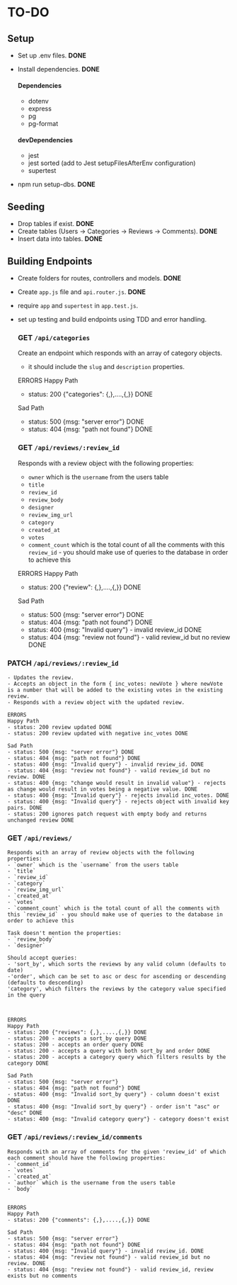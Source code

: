 # TO-DO

## Setup
- Set up .env files. **DONE**
- Install dependencies. **DONE**

    #### Dependencies
    - dotenv
    - express
    - pg
    - pg-format

    #### devDependencies
    - jest
    - jest sorted (add to Jest setupFilesAfterEnv configuration)
    - supertest


- npm run setup-dbs. **DONE**

## Seeding
- Drop tables if exist. **DONE**
- Create tables (Users -> Categories -> Reviews -> Comments). **DONE**
- Insert data into tables. **DONE**

## Building Endpoints
- Create folders for routes, controllers and models. **DONE**
- Create `app.js` file and `api.router.js`. **DONE**
- require `app` and `supertest` in `app.test.js`.
- set up testing and build endpoints using TDD and error handling.


    ### **GET** `/api/categories`
    Create an endpoint which responds with an array of category objects.
    - it should include the `slug` and `description` properties.

    ERRORS
    Happy Path
    - status: 200 {"categories": {,},....,{,}} DONE

    Sad Path
    - status: 500 {msg: "server error"} DONE
    - status: 404 {msg: "path not found"} DONE


    ### **GET** `/api/reviews/:review_id`
    Responds with a review object with the following properties:
    - `owner` which is the `username` from the users table
    - `title`
    - `review_id`
    - `review_body`
    - `designer`
    - `review_img_url`
    - `category`
    - `created_at`
    - `votes`
    - `comment_count` which is the total count of all the comments with this `review_id` - you should make use of queries to the database in order to achieve this


    ERRORS
    Happy Path
    - status: 200 {"review": {,},....,{,}} DONE

    Sad Path
    - status: 500 {msg: "server error"} DONE
    - status: 404 {msg: "path not found"} DONE
    - status: 400 {msg: "Invalid query"} - invalid review_id DONE
    - status: 404 {msg: "review not found"} - valid review_id but no review DONE
    

### **PATCH** `/api/reviews/:review_id`
    - Updates the review.
    - Accepts an object in the form { inc_votes: newVote } where newVote is a number that will be added to the existing votes in the existing review. 
    - Responds with a review object with the updated review.

    ERRORS
    Happy Path
    - status: 200 review updated DONE
    - status: 200 review updated with negative inc_votes DONE

    Sad Path
    - status: 500 {msg: "server error"} DONE
    - status: 404 {msg: "path not found"} DONE
    - status: 400 {msg: "Invalid query"} - invalid review_id. DONE
    - status: 404 {msg: "review not found"} - valid review_id but no review. DONE
    - status: 400 {msg: "change would result in invalid value"} - rejects as change would result in votes being a negative value. DONE
    - status: 400 {msg: "Invalid query"} - rejects invalid inc_votes. DONE
    - status: 400 {msg: "Invalid query"} - rejects object with invalid key pairs. DONE
    - status: 200 ignores patch request with empty body and returns unchanged review DONE
    

### **GET** `/api/reviews/`
    Responds with an array of review objects with the following properties:
    - `owner` which is the `username` from the users table
    - `title`
    - `review_id`
    - `category`
    - `review_img_url`
    - `created_at`
    - `votes`
    - `comment_count` which is the total count of all the comments with this `review_id` - you should make use of queries to the database in order to achieve this

    Task doesn't mention the properties:
    - `review_body`
    - `designer`

    Should accept queries:
    - 'sort_by', which sorts the reviews by any valid column (defaults to date)
    -'order', which can be set to asc or desc for ascending or descending (defaults to descending)
    'category', which filters the reviews by the category value specified in the query



    ERRORS
    Happy Path
    - status: 200 {"reviews": {,},....,{,}} DONE
    - status: 200 - accepts a sort_by query DONE
    - status: 200 - accepts an order query DONE
    - status: 200 - accepts a query with both sort_by and order DONE
    - status: 200 - accepts a category query which filters results by the category DONE

    Sad Path
    - status: 500 {msg: "server error"}
    - status: 404 {msg: "path not found"} DONE
    - status: 400 {msg: "Invalid sort_by query"} - column doesn't exist DONE
    - status: 400 {msg: "Invalid sort_by query"} - order isn't "asc" or "desc" DONE
    - status: 400 {msg: "Invalid category query"} - category doesn't exist


### **GET** `/api/reviews/:review_id/comments`
    Responds with an array of comments for the given 'review_id' of which each comment should have the following properties:
    - `comment_id`
    - `votes`
    - `created_at`
    - `author` which is the username from the users table
    - `body`


    ERRORS
    Happy Path
    - status: 200 {"comments": {,},....,{,}} DONE
   
    Sad Path
    - status: 500 {msg: "server error"}
    - status: 404 {msg: "path not found"} DONE
    - status: 400 {msg: "Invalid query"} - invalid review_id. DONE
    - status: 404 {msg: "review not found"} - valid review_id but no review. DONE
    - status: 404 {msg: "review not found"} - valid review_id, review exists but no comments








